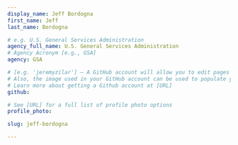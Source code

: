 ```yaml
---
display_name: Jeff Bordogna
first_name: Jeff
last_name: Bordogna

# e.g. U.S. General Services Administration
agency_full_name: U.S. General Services Administration
# Agency Acronym [e.g., GSA]
agency: GSA

# [e.g. 'jeremyzilar'] — A GitHub account will allow you to edit pages on Digital.gov.
# Also, the image used in your GitHub account can be used to populate your digital.gov profile photo.
# Learn more about getting a Github account at [URL]
github: 

# See [URL] for a full list of profile photo options
profile_photo: 

slug: jeff-bordogna

---
```

